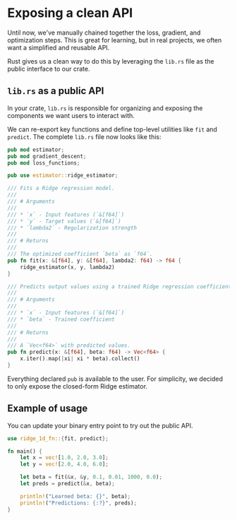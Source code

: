 # Exposing a clean API

Until now, we've manually chained together the loss, gradient, and optimization steps. This is great for learning, but in real projects, we often want a simplified and reusable API.

Rust gives us a clean way to do this by leveraging the `lib.rs` file as the public interface to our crate.

## `lib.rs` as a public API

In your crate, `lib.rs` is responsible for organizing and exposing the components we want users to interact with.

We can re-export key functions and define top-level utilities like `fit` and `predict`. The complete `lib.rs` file now looks like this:

```rust
pub mod estimator;
pub mod gradient_descent;
pub mod loss_functions;

pub use estimator::ridge_estimator;

/// Fits a Ridge regression model.
///
/// # Arguments
///
/// * `x` - Input features (`&[f64]`)
/// * `y` - Target values (`&[f64]`)
/// * `lambda2` - Regularization strength
///
/// # Returns
///
/// The optimized coefficient `beta` as `f64`.
pub fn fit(x: &[f64], y: &[f64], lambda2: f64) -> f64 {
    ridge_estimator(x, y, lambda2)
}

/// Predicts output values using a trained Ridge regression coefficient.
///
/// # Arguments
///
/// * `x` - Input features (`&[f64]`)
/// * `beta` - Trained coefficient
///
/// # Returns
///
/// A `Vec<f64>` with predicted values.
pub fn predict(x: &[f64], beta: f64) -> Vec<f64> {
    x.iter().map(|xi| xi * beta).collect()
}
```

Everything declared `pub` is available to the user. For simplicity, we decided to only expose the closed-form Ridge estimator.

## Example of usage

You can update your binary entry point to try out the public API.

```rust
use ridge_1d_fn::{fit, predict};

fn main() {
    let x = vec![1.0, 2.0, 3.0];
    let y = vec![2.0, 4.0, 6.0];

    let beta = fit(&x, &y, 0.1, 0.01, 1000, 0.0);
    let preds = predict(&x, beta);

    println!("Learned beta: {}", beta);
    println!("Predictions: {:?}", preds);
}
```